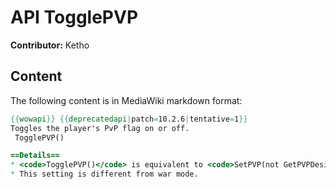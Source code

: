 # API TogglePVP

**Contributor:** Ketho

## Content

The following content is in MediaWiki markdown format:

```mediawiki
{{wowapi}} {{deprecatedapi|patch=10.2.6|tentative=1}}
Toggles the player's PvP flag on or off.
 TogglePVP()

==Details==
* <code>TogglePVP()</code> is equivalent to <code>SetPVP(not GetPVPDesired())</code>
* This setting is different from war mode.
```